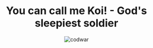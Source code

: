 <h1 align="center">You can call me Koi! -
God's sleepiest soldier</h1>
<p align="center"><img align="center" alt="codwar" src="https://www.codewars.com/users/Koii/badges/large"></p>
